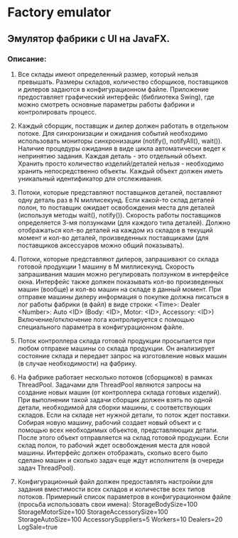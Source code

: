 # Factory emulator
## Эмулятор фабрики с UI на JavaFX.
### Описание:
1. Все склады имеют определенный размер, который нельзя превышать. Размеры
   складов, количество сборщиков, поставщиков и дилеров задаются в
   конфигурационном файле. Приложение предоставляет графический интерфейс
   (библиотека Swing), где можно смотреть основные параметры работы фабрики и
   контролировать процесс.


2. Каждый сборщик, поставщик и дилер должен работать в отдельном потоке. Для
   синхронизации и ожидания событий необходимо использовать мониторы
   синхронизации (notify(), notifyAll(), wait()). Наличие процедуры ожидания в виде
   цикла автоматически ведет к непринятию задания. Каждая деталь - это отдельный
   объект. Хранить просто количество изделий/деталей нельзя - необходимо хранить
   непосредственно объекты. Каждый объект должен иметь уникальный
   идентификатор для отслеживания.


3. Потоки, которые представляют поставщиков деталей, поставляют одну деталь раз в
   N миллисекунд. Если какой-то склад деталей полон, то поставщик ожидает
   освобождения места для деталей (используя методы wait(), notify()). Скорость
   работы поставщиков определяется 3-мя ползунками (для каждого типа деталей).
   Должно отображаться кол-во деталей на каждом из складов в текущий момент и
   кол-во деталей, произведенных поставщиками (для поставщиков аксессуаров
   можно общий показывать).


4. Потоки, которые представляют дилеров, запрашивают со склада готовой
   продукции 1 машину в M миллисекунд. Скорость запрашивания машин можно
   регулировать ползунком в интерфейсе окна. Интерфейс также должен показывать
   кол-во произведенных машин (вообще) и кол-во машин на складе в данный
   момент. При отправке машины дилеру информация о покупке должна писаться в
   лог работы фабрики (в файл) в виде строки:
   &lt;Time&gt;: Dealer &lt;Number&gt;: Auto &lt;ID&gt; (Body: &lt;ID&gt;, Motor: &lt;ID&gt;, Accessory: &lt;ID&gt;)
   Включение/отключение лога контролируется с помощью специального параметра в
   конфигурационном файле.


5. Поток контроллера склада готовой продукции просыпается при любом отправке
   машины со склада продукции. Он анализирует состояние склада и передает запрос
   на изготовление новых машин (в случае необходимости) на фабрику.


6. На фабрике работает несколько потоков (сборщиков) в рамках ThreadPool.
   Задачами для ThreadPool являются запросы на создание новых машин (от
   контроллера склада готовых изделий). При выполнении такой задачи сборщик
   должен взять по одной детали, необходимой для сборки машины, с
   соответствующих складов. Если на складе нет нужной детали, то поток ждет
   поставки. Собирая новую машину, рабочий создает новый объект и с помощью
   всех необходимых объектов, представляющих детали. После этого объект
   отправляется на склад готовой продукции. Если склад полон, то рабочий ждет
   освобождения места для новой машины. Интерфейс должен отображать, сколько
   всего было сделано машин и сколько задач еще ждут исполнителя (в очереди задач
   ThreadPool).


7. Конфигурационный файл должен предоставлять настройки для задания
   вместимости всех складов и количестве всех типов потоков. Примерный список
   параметров в конфигурационном файле (просьба использовать свои имена):
   StorageBodySize=100
   StorageMotorSize=100
   StorageAccessorySize=100
   StorageAutoSize=100
   AccessorySuppliers=5
   Workers=10
   Dealers=20
   LogSale=true